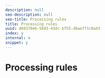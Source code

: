```yaml
---
description: null
seo-description: null
seo-title: Processing rules
title: Processing rules
uuid: d69370e6-5693-43dc-bf55-d6aeff1c0a43
index: y
internal: n
snippet: y
---
```


# Processing rules


